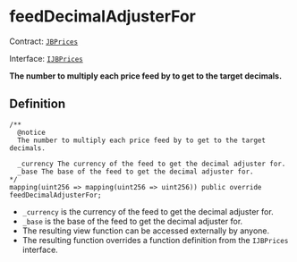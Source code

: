 # feedDecimalAdjusterFor

Contract: [`JBPrices`](../)

Interface: [`IJBPrices`](../../../../interfaces/ijbprices.md)

**The number to multiply each price feed by to get to the target decimals.**

## Definition

```solidity
/** 
  @notice 
  The number to multiply each price feed by to get to the target decimals.

  _currency The currency of the feed to get the decimal adjuster for.
  _base The base of the feed to get the decimal adjuster for. 
*/
mapping(uint256 => mapping(uint256 => uint256)) public override feedDecimalAdjusterFor;
```

* `_currency` is the currency of the feed to get the decimal adjuster for.
* `_base` is the base of the feed to get the decimal adjuster for.
* The resulting view function can be accessed externally by anyone.
* The resulting function overrides a function definition from the `IJBPrices` interface.
